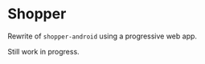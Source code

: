 # Shopper

Rewrite of `shopper-android` using a progressive web app.

Still work in progress.

<!--
## Tasks

* back button issue
* item descriptions as strings

## Useful Links

- https://redux.js.org/recipes/structuring-reducers/normalizing-state-shape

- https://stackoverflow.com/questions/43329654/android-back-button-on-a-progressive-web-application-closes-de-app

- https://react-swipeable-views.com/
- https://github.com/sandstreamdev/react-swipeable-list

- https://hackernoon.com/animations-in-react-at-60fps-an-introduction-to-react-pose-6db5a1c1e0ae
- https://medium.com/@joomiguelcunha/amazing-react-animation-with-react-pose-3b67d9eb6e07

- https://developers.google.com/web/progressive-web-apps/checklist
- https://developers.google.com/web/fundamentals/design-and-ux/input/forms/
- https://developers.google.com/web/fundamentals/design-and-ux/input/touch/
-->
